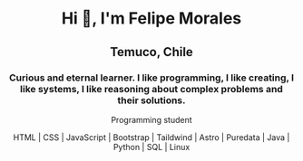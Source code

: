 <h1 align="center">Hi 👋, I'm Felipe Morales</h1>
<h2 align="center">Temuco, Chile</h1>
<h3 align="center">Curious and eternal learner. I like programming, I like creating, I like systems, I like reasoning about complex problems and their solutions.</h3>

<p align="center">Programming student</p>

<p align="center">HTML | CSS | JavaScript | Bootstrap | Taildwind | Astro | Puredata | Java | Python | SQL | Linux</p>


